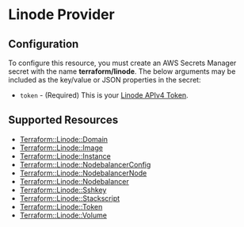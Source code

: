 # Linode Provider

## Configuration

To configure this resource, you must create an AWS Secrets Manager secret with the name **terraform/linode**. The below arguments may be included as the key/value or JSON properties in the secret:

* `token` - (Required) This is your [Linode APIv4 Token](https://developers.linode.com/api/v4#section/Personal-Access-Token).


## Supported Resources

* [Terraform::Linode::Domain](docs/providers/linode/Domain.md)
* [Terraform::Linode::Image](docs/providers/linode/Image.md)
* [Terraform::Linode::Instance](docs/providers/linode/Instance.md)
* [Terraform::Linode::NodebalancerConfig](docs/providers/linode/NodebalancerConfig.md)
* [Terraform::Linode::NodebalancerNode](docs/providers/linode/NodebalancerNode.md)
* [Terraform::Linode::Nodebalancer](docs/providers/linode/Nodebalancer.md)
* [Terraform::Linode::Sshkey](docs/providers/linode/Sshkey.md)
* [Terraform::Linode::Stackscript](docs/providers/linode/Stackscript.md)
* [Terraform::Linode::Token](docs/providers/linode/Token.md)
* [Terraform::Linode::Volume](docs/providers/linode/Volume.md)